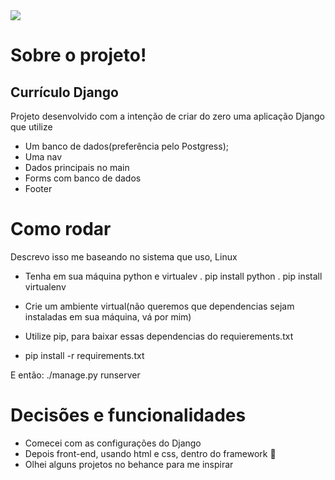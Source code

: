 <img src="https://rollingstone.uol.com.br/media/uploads/miranda-cosgrove-meme-drake-and-josh-foto-reproducao-nickelodeon.jpg">

 # Sobre o projeto!
 ## Currículo Django

Projeto desenvolvido com a intenção de criar do zero uma aplicação Django que utilize

- Um banco de dados(preferência pelo Postgress);
- Uma nav
- Dados principais no main
- Forms com banco de dados
- Footer 


# Como rodar
Descrevo isso me baseando no sistema que uso, Linux
- Tenha em sua máquina python e virtualev
. pip install python
. pip install virtualenv

- Crie um ambiente virtual(não queremos que dependencias sejam instaladas em sua máquina, vá por mim)


- Utilize pip, para baixar essas dependencias do requierements.txt
- pip install -r requirements.txt

E então:
./manage.py runserver

# Decisões e funcionalidades
- Comecei com as configurações do Django
- Depois front-end, usando html e css, dentro do framework 🔫
- Olhei alguns projetos no behance para me inspirar

